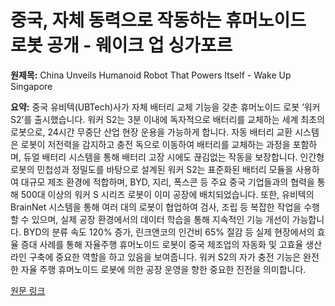 # 중국, 자체 동력으로 작동하는 휴머노이드 로봇 공개 - 웨이크 업 싱가포르

**원제목:** China Unveils Humanoid Robot That Powers Itself - Wake Up Singapore

**요약:** 중국 유비텍(UBTech)사가 자체 배터리 교체 기능을 갖춘 휴머노이드 로봇 ‘워커 S2’를 출시했습니다.  워커 S2는 3분 이내에 독자적으로 배터리를 교체하는 세계 최초의 로봇으로,  24시간 무중단 산업 현장 운용을 가능하게 합니다.  자동 배터리 교환 시스템은 로봇이 저전력을 감지하고 충전 독으로 이동하여 배터리를 교체하는 과정을 포함하며,  듀얼 배터리 시스템을 통해 배터리 고장 시에도  끊김없는 작동을 보장합니다.  인간형 로봇의 민첩성과 정밀도를 바탕으로 설계된 워커 S2는 표준화된 배터리 모듈을 사용하여 대규모 제조 환경에 적합하며,  BYD, 지리, 폭스콘 등 주요 중국 기업들과의 협력을 통해 500대 이상의 워커 S 시리즈 로봇이 이미 공장에 배치되었습니다.  또한, 유비텍의 BrainNet 시스템을 통해 여러 대의 로봇이  협업하여 검사, 조립 등 복잡한 작업을 수행할 수 있으며,  실제 공장 환경에서의 데이터 학습을 통해 지속적인 기능 개선이 가능합니다.  BYD의 분류 속도 120% 증가, 린크앤코의 인건비 65% 절감 등 실제 현장에서의 효율 증대 사례를 통해  자율주행 휴머노이드 로봇이 중국 제조업의 자동화 및 고효율 생산 라인 구축에 중요한 역할을 하고 있음을 보여줍니다.  워커 S2의 자가 충전 기능은 완전한 자율 주행 휴머노이드 로봇에 의한 공장 운영을 향한 중요한 진전을 의미합니다.

[원문 링크](https://wakeup.sg/humanoid-robot-swaps-batteries/)
